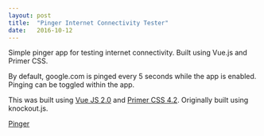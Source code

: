 ```yaml
---
layout: post
title:  "Pinger Internet Connectivity Tester"
date:   2016-10-12
---
```

Simple pinger app for testing internet connectivity. Built using Vue.js and Primer CSS.

By default, google.com is pinged every 5 seconds while the app is enabled. Pinging can be toggled within the app.

This was built using [Vue JS 2.0](https://vuejs.org/) and [Primer CSS 4.2](http://primercss.io/). Originally built using knockout.js.

<a href="{{ '/pinger/' | prepend: site.baseurl }}">Pinger</a>




